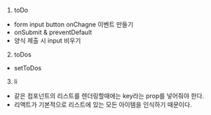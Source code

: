 1. toDo

- form input button onChagne 이벤트 만들기
- onSubmit & preventDefault
- 양식 제출 시 input 비우기

2. toDos

- setToDos

3. li

- 같은 컴포넌트의 리스트를 렌더링할때에는 key라는 prop를 넣어줘야 한다.
- 리액트가 기본적으로 리스트에 있는 모든 아이템을 인식하기 때문이다.
